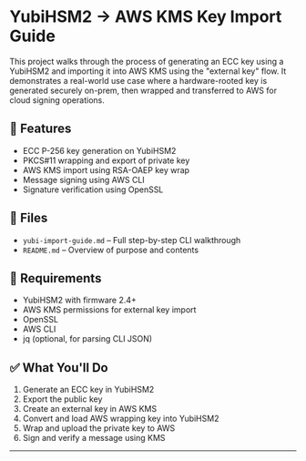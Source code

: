 # YubiHSM2 → AWS KMS Key Import Guide

This project walks through the process of generating an ECC key using a YubiHSM2 and importing it into AWS KMS using the "external key" flow. It demonstrates a real-world use case where a hardware-rooted key is generated securely on-prem, then wrapped and transferred to AWS for cloud signing operations.

## 🔐 Features

- ECC P-256 key generation on YubiHSM2
- PKCS#11 wrapping and export of private key
- AWS KMS import using RSA-OAEP key wrap
- Message signing using AWS CLI
- Signature verification using OpenSSL

## 📂 Files

- `yubi-import-guide.md` – Full step-by-step CLI walkthrough
- `README.md` – Overview of purpose and contents

## 🧪 Requirements

- YubiHSM2 with firmware 2.4+
- AWS KMS permissions for external key import
- OpenSSL
- AWS CLI
- jq (optional, for parsing CLI JSON)

## ✅ What You'll Do

1. Generate an ECC key in YubiHSM2
2. Export the public key
3. Create an external key in AWS KMS
4. Convert and load AWS wrapping key into YubiHSM2
5. Wrap and upload the private key to AWS
6. Sign and verify a message using KMS

---
